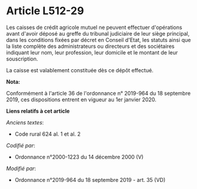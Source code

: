 # Article L512-29

Les caisses de crédit agricole mutuel ne peuvent effectuer d'opérations avant d'avoir déposé au greffe du   tribunal
judiciaire de leur siège principal, dans les conditions fixées par décret en Conseil d'Etat, les statuts ainsi que la liste
complète des administrateurs ou directeurs et des sociétaires indiquant leur nom, leur profession, leur domicile et le
montant de leur souscription. 

La caisse est valablement constituée dès ce dépôt effectué.

**Nota:**

Conformément à l'article 36 de l'ordonnance n° 2019-964 du 18 septembre 2019, ces dispositions entrent en vigueur au 1er
janvier 2020.

**Liens relatifs à cet article**

_Anciens textes_:

  - Code rural 624 al. 1 et al. 2

_Codifié par_:

  - Ordonnance n°2000-1223 du 14 décembre 2000 (V)

_Modifié par_:

  - Ordonnance n°2019-964 du 18 septembre 2019 - art. 35 (VD)
